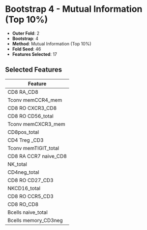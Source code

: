 # Bootstrap 4 - Mutual Information (Top 10%)

- **Outer Fold**: 2
- **Bootstrap**: 4
- **Method**: Mutual Information (Top 10%)
- **Fold Seed**: 46
- **Features Selected**: 17

## Selected Features

| Feature |
|---------|
| CD8 RA_CD8 |
| Tconv memCCR4_mem |
| CD8 RO CXCR3_CD8 |
| CD8 RO CD56_total |
| Tconv memCXCR3_mem |
| CD8pos_total |
| CD4 Treg _CD3 |
| Tconv memTIGIT_total |
| CD8 RA CCR7 naive_CD8 |
| NK_total |
| CD4neg_total |
| CD8 RO CD27_CD3 |
| NKCD16_total |
| CD8 RO CCR5_CD3 |
| CD8 RO_CD8 |
| Bcells naive_total |
| Bcells memory_CD3neg |
